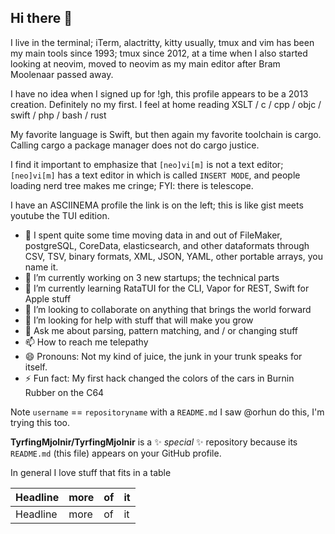 ## Hi there 👋

I live in the terminal; iTerm, alactritty, kitty usually, tmux and vim has been my main tools since 1993; tmux since 2012, at a time when I also started looking at neovim, moved to neovim as my main editor after Bram Moolenaar passed away.

I have no idea when I signed up for !gh, this profile appears to be a 2013 creation. Definitely no my first. I feel at home reading XSLT / c / cpp / objc / swift / php / bash / rust

My favorite language is Swift, but then again my favorite toolchain is cargo. Calling cargo a package manager does not do cargo justice.

I find it important to emphasize that `[neo]vi[m]` is not a text editor; `[neo]vi[m]` has a text editor in which is called `INSERT MODE`, and people loading nerd tree makes me cringe; FYI: there is telescope.

I have an ASCIINEMA profile the link is on the left; this is like gist meets youtube the TUI edition.

- 🔭 I spent quite some time moving data in and out of FileMaker, postgreSQL, CoreData, elasticsearch, and other dataformats through CSV, TSV, binary formats, XML, JSON, YAML, other portable arrays, you name it.
- 🔭 I’m currently working on 3 new startups; the technical parts
- 🌱 I’m currently learning RataTUI for the CLI, Vapor for REST, Swift for Apple stuff
- 👯 I’m looking to collaborate on anything that brings the world forward
- 🤔 I’m looking for help with stuff that will make you grow
- 💬 Ask me about parsing, pattern matching, and / or changing stuff
- 📫 How to reach me telepathy
- 😄 Pronouns: Not my kind of juice, the junk in your trunk speaks for itself.
- ⚡ Fun fact: My first hack changed the colors of the cars in Burnin Rubber on the C64

Note `username` == `repositoryname` with a `README.md` I saw @orhun do this, I'm trying this too.

**TyrfingMjolnir/TyrfingMjolnir** is a ✨ _special_ ✨ repository because its `README.md` (this file) appears on your GitHub profile.

In general I love stuff that fits in a table

| Headline | more | of  | it  |
| ---      | ---  | --- | --- |
| Headline | more | of  | it  |

